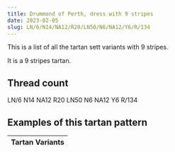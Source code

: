 ```yaml
---
title: Drummond of Perth, dress with 9 stripes
date: 2023-02-05
slug: LN/6/N14/NA12/R20/LN50/N6/NA12/Y6/R/134
---
```

This is a list of all the tartan sett variants with 9 stripes.

It is a 9 stripes tartan.


## Thread count
LN/6 N14 NA12 R20 LN50 N6 NA12 Y6 R/134

## Examples of this tartan pattern

| Tartan Variants |
|---------------|
